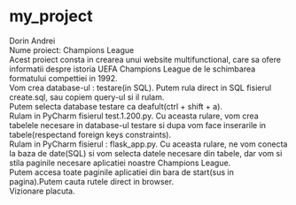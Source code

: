 # my_project

Dorin Andrei
<br/>
Nume proiect: Champions League
<br/>
Acest proiect consta in crearea unui website multifunctional, care sa ofere informatii despre istoria UEFA Champions League
de le schimbarea formatului compettiei in 1992.
<br/>
Vom crea database-ul : testare(in SQL). Putem rula direct in SQL fisierul create.sql, sau copiem query-ul si il rulam.<br/>
Putem selecta database testare ca deafult(ctrl + shift + a).
<br/>
Rulam in PyCharm fisierul test.1.200.py. Cu aceasta rulare, vom crea tabelele necesare in database-ul testare si dupa vom face inserarile in tabele(respectand foreign keys constraints).
<br/>
Rulam in PyCharm fisierul : flask_app.py. Cu aceasta rulare, ne vom conecta la baza de date(SQL) si vom selecta datele necesare din tabele, dar vom si stila paginile necesare aplicatiei noastre Champions League. 
<br/>
Putem accesa toate paginile aplicatiei din bara de start(sus in pagina).Putem cauta rutele direct in browser.<br/>
Vizionare placuta.
